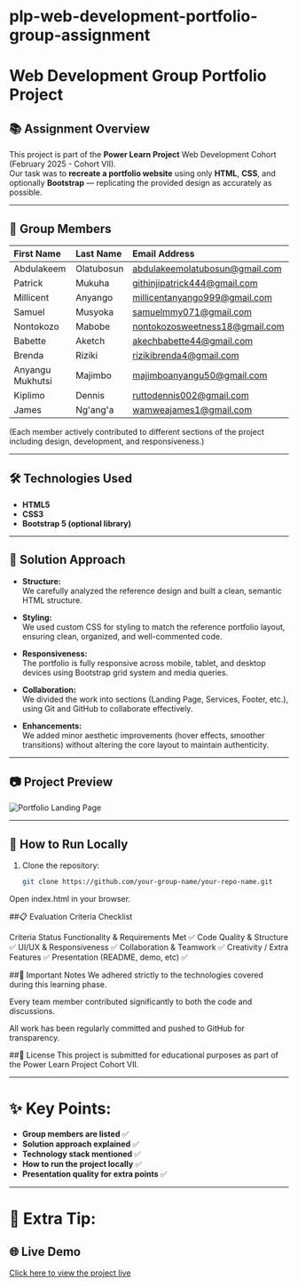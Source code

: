 # plp-web-development-portfolio-group-assignment
# Web Development Group Portfolio Project

## 📚 Assignment Overview

This project is part of the **Power Learn Project** Web Development Cohort (February 2025 - Cohort VII).  
Our task was to **recreate a portfolio website** using only **HTML**, **CSS**, and optionally **Bootstrap** — replicating the provided design as accurately as possible.

---


## 👥 Group Members

| First Name | Last Name | Email Address |
|:-----------|:-----------|:-------------------------------|
| Abdulakeem | Olatubosun | abdulakeemolatubosun@gmail.com |
| Patrick    | Mukuha     | githinjipatrick444@gmail.com   |
| Millicent  | Anyango    | millicentanyango999@gmail.com  |
| Samuel     | Musyoka    | samuelmmy071@gmail.com         |
| Nontokozo  | Mabobe     | nontokozosweetness18@gmail.com |
| Babette    | Aketch     | akechbabette44@gmail.com       |
| Brenda     | Riziki     | rizikibrenda4@gmail.com        |
| Anyangu Mukhutsi | Majimbo | majimboanyangu50@gmail.com |
| Kiplimo    | Dennis     | ruttodennis002@gmail.com       |
| James      | Ng'ang'a   | wamweajames1@gmail.com         |


(Each member actively contributed to different sections of the project including design, development, and responsiveness.)

---

## 🛠️ Technologies Used

- **HTML5**
- **CSS3**
- **Bootstrap 5 (optional library)**

---

## 🚀 Solution Approach

- **Structure:**  
  We carefully analyzed the reference design and built a clean, semantic HTML structure.

- **Styling:**  
  We used custom CSS for styling to match the reference portfolio layout, ensuring clean, organized, and well-commented code.

- **Responsiveness:**  
  The portfolio is fully responsive across mobile, tablet, and desktop devices using Bootstrap grid system and media queries.

- **Collaboration:**  
  We divided the work into sections (Landing Page, Services, Footer, etc.), using Git and GitHub to collaborate effectively.

- **Enhancements:**  
  We added minor aesthetic improvements (hover effects, smoother transitions) without altering the core layout to maintain authenticity.

---

## 📷 Project Preview

![Portfolio Landing Page](./assets/screenshots/landing-page.png)

---

## 📂 How to Run Locally

1. Clone the repository:
   ```bash
   git clone https://github.com/your-group-name/your-repo-name.git
Open index.html in your browser.

##📋 Evaluation Criteria Checklist

Criteria	Status
Functionality & Requirements Met	✅
Code Quality & Structure	✅
UI/UX & Responsiveness	✅
Collaboration & Teamwork	✅
Creativity / Extra Features	✅
Presentation (README, demo, etc)	✅


##📢 Important Notes
We adhered strictly to the technologies covered during this learning phase.

Every team member contributed significantly to both the code and discussions.

All work has been regularly committed and pushed to GitHub for transparency.

##📄 License
This project is submitted for educational purposes as part of the Power Learn Project Cohort VII.


---

# ✨ Key Points:
- **Group members are listed** ✅
- **Solution approach explained** ✅
- **Technology stack mentioned** ✅
- **How to run the project locally** ✅
- **Presentation quality for extra points** ✅

---

# 🚀 Extra Tip:

## 🌐 Live Demo
[Click here to view the project live](https://ocheing.github.io/plp-web-development-portfolio-group-assignment/)
